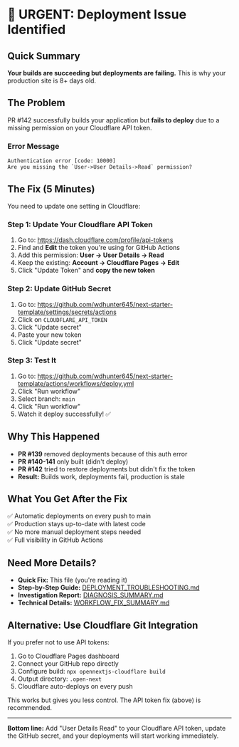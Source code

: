 # 🚨 URGENT: Deployment Issue Identified

## Quick Summary

**Your builds are succeeding but deployments are failing.** This is why your production site is 8+ days old.

## The Problem

PR #142 successfully builds your application but **fails to deploy** due to a missing permission on your Cloudflare API token.

### Error Message
```
Authentication error [code: 10000]
Are you missing the `User->User Details->Read` permission?
```

## The Fix (5 Minutes)

You need to update one setting in Cloudflare:

### Step 1: Update Your Cloudflare API Token

1. Go to: https://dash.cloudflare.com/profile/api-tokens
2. Find and **Edit** the token you're using for GitHub Actions
3. Add this permission: **User → User Details → Read**
4. Keep the existing: **Account → Cloudflare Pages → Edit**
5. Click "Update Token" and **copy the new token**

### Step 2: Update GitHub Secret

1. Go to: https://github.com/wdhunter645/next-starter-template/settings/secrets/actions
2. Click on `CLOUDFLARE_API_TOKEN`
3. Click "Update secret"
4. Paste your new token
5. Click "Update secret"

### Step 3: Test It

1. Go to: https://github.com/wdhunter645/next-starter-template/actions/workflows/deploy.yml
2. Click "Run workflow"
3. Select branch: `main`
4. Click "Run workflow"
5. Watch it deploy successfully! ✅

## Why This Happened

- **PR #139** removed deployments because of this auth error
- **PR #140-141** only built (didn't deploy)
- **PR #142** tried to restore deployments but didn't fix the token
- **Result:** Builds work, deployments fail, production is stale

## What You Get After the Fix

✅ Automatic deployments on every push to main  
✅ Production stays up-to-date with latest code  
✅ No more manual deployment steps needed  
✅ Full visibility in GitHub Actions  

## Need More Details?

- **Quick Fix:** This file (you're reading it)
- **Step-by-Step Guide:** [DEPLOYMENT_TROUBLESHOOTING.md](./DEPLOYMENT_TROUBLESHOOTING.md)
- **Investigation Report:** [DIAGNOSIS_SUMMARY.md](./DIAGNOSIS_SUMMARY.md)
- **Technical Details:** [WORKFLOW_FIX_SUMMARY.md](./WORKFLOW_FIX_SUMMARY.md)

## Alternative: Use Cloudflare Git Integration

If you prefer not to use API tokens:

1. Go to Cloudflare Pages dashboard
2. Connect your GitHub repo directly
3. Configure build: `npx opennextjs-cloudflare build`
4. Output directory: `.open-next`
5. Cloudflare auto-deploys on every push

This works but gives you less control. The API token fix (above) is recommended.

---

**Bottom line:** Add "User Details Read" to your Cloudflare API token, update the GitHub secret, and your deployments will start working immediately.
